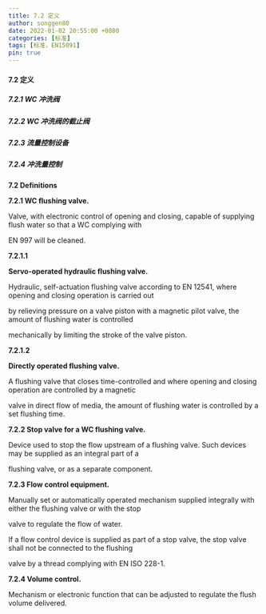 ```yaml
---
title: 7.2 定义
author: songgen80
date: 2022-01-02 20:55:00 +0800
categories: [标准]
tags: [标准，EN15091]
pin: true
---
```


#### 7.2 定义

##### 7.2.1 WC 冲洗阀

##### 7.2.2 WC 冲洗阀的截止阀

##### 7.2.3 流量控制设备

##### 7.2.4 冲洗量控制



**7.2 Definitions**

**7.2.1 WC flushing valve.**

Valve, with electronic control of opening and closing, capable of supplying flush water so that a WC complying with 

EN 997 will be cleaned.

**7.2.1.1** 

**Servo-operated hydraulic flushing valve.**

Hydraulic, self-actuation flushing valve according to EN 12541, where opening and closing operation is carried out 

by relieving pressure on a valve piston with a magnetic pilot valve, the amount of flushing water is controlled 

mechanically by limiting the stroke of the valve piston.

**7.2.1.2** 

**Directly operated flushing valve.**

A flushing valve that closes time-controlled and where opening and closing operation are controlled by a magnetic 

valve in direct flow of media, the amount of flushing water is controlled by a set flushing time.

**7.2.2 Stop valve for a WC flushing valve.**

Device used to stop the flow upstream of a flushing valve. Such devices may be supplied as an integral part of a 

flushing valve, or as a separate component.

**7.2.3 Flow control equipment.**

Manually set or automatically operated mechanism supplied integrally with either the flushing valve or with the stop 

valve to regulate the flow of water.



If a flow control device is supplied as part of a stop valve, the stop valve shall not be connected to the flushing 

valve by a thread complying with EN ISO 228-1.

**7.2.4 Volume control.**

Mechanism or electronic function that can be adjusted to regulate the flush volume delivered.